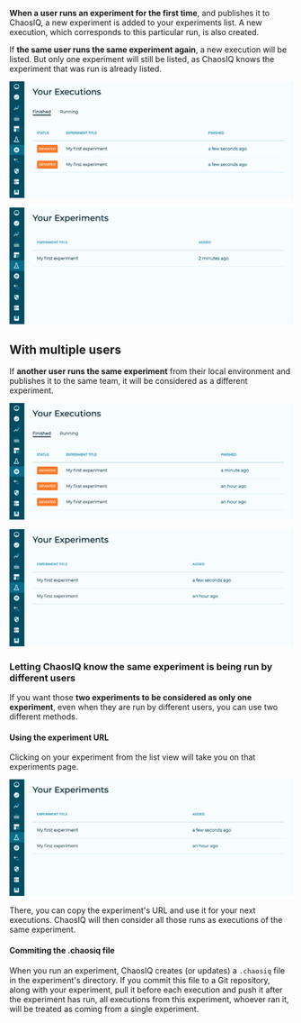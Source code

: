 **When a user runs an experiment for the first time**, and publishes it to ChaosIQ, a new experiment is added to your experiments list. A new execution, which corresponds to this particular run, is also created.

If **the same user runs the same experiment again**, a new execution will be listed. But only one experiment will still be listed, as ChaosIQ knows the experiment that was run is already listed.

![Two Executions](./images/teams-2-executions.png "Two executions")

![One Experiment](./images/teams-1-experiment.png "Only one experiment")

## With multiple users

If **another user runs the same experiment** from their local environment and publishes it to the same team, it will be considered as a different experiment.

![Three Executions](./images/teams-3-executions.png "Three executions")

![One Experiment](./images/teams-2-experiments.png "But two experiment")

### Letting ChaosIQ know the same experiment is being run by different users

If you want those **two experiments to be considered as only one experiment**, even when they are run by different users, you can use two different methods.

#### Using the experiment URL

Clicking on your experiment from the list view will take you on that experiments page.

![Experiment details page, where the experiment's URL can be copied.](./images/teams-2-experiments.png)

There, you can copy the experiment's URL and use it for your next executions. ChaosIQ will then consider all those runs as executions of the same experiment.

#### Commiting the .chaosiq file

When you run an experiment, ChaosIQ creates (or updates) a `.chaosiq` file in the experiment's directory. If you commit this file to a Git repository, along with your experiment, pull it before each execution and push it after the experiment has run, all executions from this experiment, whoever ran it, will be treated as coming from a single experiment.